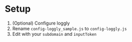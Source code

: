﻿# Setup

1. (Optional) Configure loggly
  1. Rename `config-loggly_sample.js` to `config-loggly.js`
  2. Edit with your `subdomain` and `inputToken`